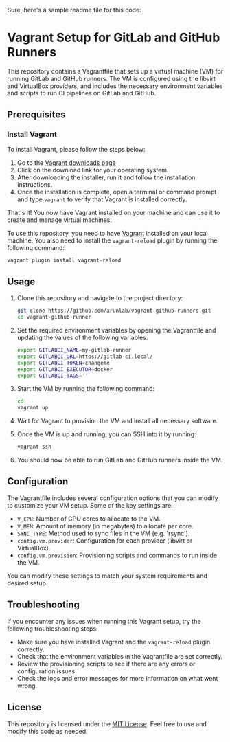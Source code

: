 Sure, here's a sample readme file for this code:

# Vagrant Setup for GitLab and GitHub Runners

This repository contains a Vagrantfile that sets up a virtual machine (VM) for running GitLab and GitHub runners. The VM is configured using the libvirt and VirtualBox providers, and includes the necessary environment variables and scripts to run CI pipelines on GitLab and GitHub.

## Prerequisites

### Install Vagrant
To install Vagrant, please follow the steps below:

1. Go to the [Vagrant downloads page](https://www.vagrantup.com/downloads.html)
2. Click on the download link for your operating system. 
3. After downloading the installer, run it and follow the installation instructions.
4. Once the installation is complete, open a terminal or command prompt and type `vagrant` to verify that Vagrant is installed correctly.

That's it! You now have Vagrant installed on your machine and can use it to create and manage virtual machines.


To use this repository, you need to have [Vagrant](https://www.vagrantup.com/) installed on your local machine. You also need to install the `vagrant-reload` plugin by running the following command:

```bash
vagrant plugin install vagrant-reload
```

## Usage

1. Clone this repository and navigate to the project directory:

   ```bash
   git clone https://github.com/arunlab/vagrant-github-runners.git
   cd vagrant-github-runner
   ```

2. Set the required environment variables by opening the Vagrantfile and updating the values of the following variables:

   ```bash
   export GITLABCI_NAME=my-gitlab-runner
   export GITLABCI_URL=https://gitlab-ci.local/
   export GITLABCI_TOKEN=changeme
   export GITLABCI_EXECUTOR=docker
   export GITLABCI_TAGS=''
   ```

3. Start the VM by running the following command:

   ```bash
   cd 
   vagrant up
   ```

4. Wait for Vagrant to provision the VM and install all necessary software.

5. Once the VM is up and running, you can SSH into it by running:

   ```bash
   vagrant ssh
   ```

6. You should now be able to run GitLab and GitHub runners inside the VM.

## Configuration

The Vagrantfile includes several configuration options that you can modify to customize your VM setup. Some of the key settings are:

- `V_CPU`: Number of CPU cores to allocate to the VM.
- `V_MEM`: Amount of memory (in megabytes) to allocate per core.
- `SYNC_TYPE`: Method used to sync files in the VM (e.g. 'rsync').
- `config.vm.provider`: Configuration for each provider (libvirt or VirtualBox).
- `config.vm.provision`: Provisioning scripts and commands to run inside the VM.

You can modify these settings to match your system requirements and desired setup.

## Troubleshooting

If you encounter any issues when running this Vagrant setup, try the following troubleshooting steps:

- Make sure you have installed Vagrant and the `vagrant-reload` plugin correctly.
- Check that the environment variables in the Vagrantfile are set correctly.
- Review the provisioning scripts to see if there are any errors or configuration issues.
- Check the logs and error messages for more information on what went wrong.

## License

This repository is licensed under the [MIT License](LICENSE). Feel free to use and modify this code as needed.